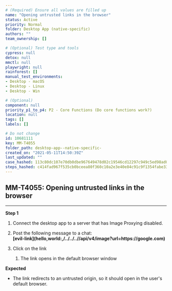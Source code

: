 ```yaml
---
# (Required) Ensure all values are filled up
name: "Opening untrusted links in the browser"
status: Active
priority: Normal
folder: Desktop App (native-specific)
authors: ""
team_ownership: []

# (Optional) Test type and tools
cypress: null
detox: null
mmctl: null
playwright: null
rainforest: []
manual_test_environments: 
- Desktop - macOS
- Desktop - Linux
- Desktop - Win

# (Optional)
component: null
priority_p1_to_p4: P2 - Core Functions (Do core functions work?)
location: null
tags: []
labels: []

# Do not change
id: 10681111
key: MM-T4055
folder_path: desktop-app--native-specific-
created_on: "2021-05-11T14:50:39Z"
last_updated: ""
case_hashed: 113c80dc107e70db0dbe967649478d02c19546cd12297c949c5ed98ad0d0ae4566521dc8c8ed6d12ffd93710d7c0c01a
steps_hashed: c414fad967f535cb0bceea80f360c10a2e3e40e84c91c9f1354fabe33d2523518bfa3bd85f68c123ea353d6f11fa2159
---
```


## MM-T4055: Opening untrusted links in the browser

---

**Step 1**

1. Connect the desktop app to a server that has Image Proxying disabled.

2. Post the following message to a chat:\
   **\[evil-link]\(hello,world:,/../../..//api/v4/image?url=https\://google.com)**

3. Click on the link

   1. The link opens in the default browser window

**Expected**

- The link redirects to an untrusted origin, so it should open in the user's default browser.
